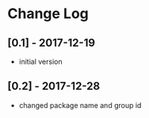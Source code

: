 # Change Log

## [0.1] - 2017-12-19
- initial version
## [0.2] - 2017-12-28
- changed package name and group id
